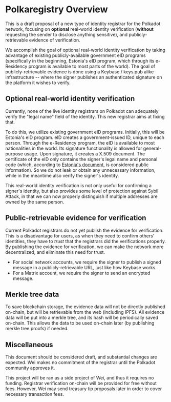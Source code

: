 # Polkaregistry Overview

This is a draft proposal of a new type of identity registrar for the Polkadot
network, focusing on **optional** real-world identity verification (**without**
requesting the sender to disclose anything sensitive), and publicly-retrievable
evidence of verification.

We accomplish the goal of optional real-world identity verification by taking
advantage of existing publicly-available government eID programs (specifically
in the beginning, Estonia's eID program, which through its e-Residency program
is available to most parts of the world). The goal of publicly-retrievable
evidence is done using a Keybase / keys.pub alike infrastructure -- where the
signer publishes an authenticated signature on the platform it wishes to verify.

## Optional real-world identity verification

Currently, none of the live identity registrars on Polkadot can adequately
verify the "legal name" field of the identity. This new registrar aims at fixing
that.

To do this, we utilize existing government eID programs. Initially, this will be
Estonia's eID program. eID creates a government-issued ID, unique to each
person. Through the e-Residency program, the eID is available to most
nationalities in the world. Its signature functionality is allowed for
general-purpose usage. Upon signature, it creates a X.509 document. The
certificate of the eID only contains the signer's legal name and personal code
(which, according to [Estonia's
document](https://www.id.ee/public/The_Estonian_ID_Card_and_Digital_Signature_Concept.pdf),
is considered public information). So we do not leak or obtain any unnecessary
information, while in the meantime also verify the signer's identity.

This real-world identity verification is not only useful for confirming a
signer's identity, but also provides some level of protection against Sybil
Attack, in that we can now properly distinguish if multiple addresses are owned
by the same person.

## Public-retrievable evidence for verification

Current Polkadot registrars do not yet publish the evidence for verification.
This is a disadvantage for users, as when they need to confirm others'
identities, they have to *trust* that the registrars did the verifications
properly. By publishing the evidence for verification, we can make the network
more decentralized, and eliminate this need for trust.

* For social network accounts, we require the signer to publish a signed message
  in a publicly-retrievable URL, just like how Keybase works.
* For a Matrix account, we require the signer to send an encrypted message.

## Merkle tree data

To save blockchain storage, the evidence data will not be directly published
on-chain, but will be retrievable from the web (including IPFS). All evidence
data will be put into a merkle tree, and its hash will be periodically saved
on-chain. This allows the data to be used on-chain later (by publishing merkle
tree proofs) if needed.

## Miscellaneous

This document should be considered draft, and substantial changes are expected.
Wei makes no commitment of the registrar until the Polkadot community approves
it.

This project will be ran as a side project of Wei, and thus it requires no
funding. Registrar verification on-chain will be provided for free without fees.
However, Wei may send treasury tip proposals later in order to cover necessary
transaction fees.

